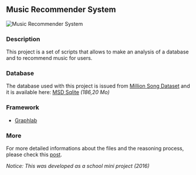 ## Music Recommender System
![Music Recommender System][0]

### Description
This project is a set of scripts that allows to make an analysis of a database and to recommend music for users.

### Database
The database used with this project is issued from [Million Song Dataset][1] and it is available here:  [MSD Sqlite][2] _(186,20 Mo)_

### Framework
* [Graphlab][3]

### More
For more detailed informations about the files and the reasoning process, please check this [post][4].

*Notice: This was developed as a school mini project (2016)*

[0]: https://aallam.com/assets/images/blog/datamining.png
[1]: http://labrosa.ee.columbia.edu/millionsong/
[2]: https://dl.dropboxusercontent.com/u/25109353/aallam.com/msd.sqlite3
[3]: https://turi.com/
[4]: https://aallam.com/data-mining-recommender-systems/
